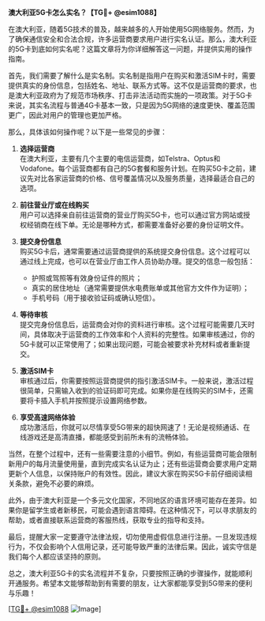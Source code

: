 **澳大利亚5G卡怎么实名？【TG💪+ @esim1088】**

在澳大利亚，随着5G技术的普及，越来越多的人开始使用5G网络服务。然而，为了确保通信安全和合法合规，许多运营商要求用户进行实名认证。那么，澳大利亚的5G卡到底如何实名呢？这篇文章将为你详细解答这一问题，并提供实用的操作指南。

首先，我们需要了解什么是实名制。实名制是指用户在购买和激活SIM卡时，需要提供真实的身份信息，包括姓名、地址、联系方式等。这不仅是运营商的要求，也是澳大利亚政府为了规范市场秩序、打击非法活动而实施的一项政策。对于5G卡来说，其实名流程与普通4G卡基本一致，只是因为5G网络的速度更快、覆盖范围更广，因此对用户的管理也更加严格。

那么，具体该如何操作呢？以下是一些常见的步骤：

1. **选择运营商**  
   在澳大利亚，主要有几个主要的电信运营商，如Telstra、Optus和Vodafone。每个运营商都有自己的5G套餐和服务计划。在购买5G卡之前，建议先对比各家运营商的价格、信号覆盖情况以及服务质量，选择最适合自己的选项。

2. **前往营业厅或在线购买**  
   用户可以选择亲自前往运营商的营业厅购买5G卡，也可以通过官方网站或授权经销商在线下单。无论是哪种方式，都需要准备好必要的身份证明文件。

3. **提交身份信息**  
   购买5G卡后，通常需要通过运营商提供的系统提交身份信息。这个过程可以通过线上完成，也可以在营业厅由工作人员协助办理。提交的信息一般包括：
   - 护照或驾照等有效身份证件的照片；
   - 真实的居住地址（通常需要提供水电费账单或其他官方文件作为证明）；
   - 手机号码（用于接收验证码或确认短信）。

4. **等待审核**  
   提交完身份信息后，运营商会对你的资料进行审核。这个过程可能需要几天时间，具体取决于运营商的工作效率和个人资料的完整性。如果审核通过，你的5G卡就可以正常使用了；如果出现问题，可能会被要求补充材料或者重新提交。

5. **激活SIM卡**  
   审核通过后，你需要按照运营商提供的指引激活SIM卡。一般来说，激活过程很简单，只需输入收到的验证码即可完成。如果你是在线购买的SIM卡，还需要将卡插入手机并按照提示设置网络参数。

6. **享受高速网络体验**  
   成功激活后，你就可以尽情享受5G带来的超快网速了！无论是视频通话、在线游戏还是高清直播，都能感受到前所未有的流畅体验。

当然，在整个过程中，还有一些需要注意的小细节。例如，有些运营商可能会限制新用户的每月流量使用量，直到完成实名认证为止；还有些运营商会要求用户定期更新个人信息，以保持账户的有效性。因此，建议大家在购买5G卡前仔细阅读相关条款，避免不必要的麻烦。

此外，由于澳大利亚是一个多元文化国家，不同地区的语言环境可能存在差异。如果你是留学生或者新移民，可能会遇到语言障碍。在这种情况下，可以寻求朋友的帮助，或者直接联系运营商的客服热线，获取专业的指导和支持。

最后，提醒大家一定要遵守法律法规，切勿使用虚假信息进行注册。一旦发现违规行为，不仅会影响个人信用记录，还可能导致严重的法律后果。因此，诚实守信是我们每个人都应该坚持的原则。

总之，澳大利亚5G卡的实名流程并不复杂，只要按照正确的步骤操作，就能顺利开通服务。希望本文能够帮助到有需要的朋友，让大家都能享受到5G带来的便利与乐趣！

[[TG💪+ @esim1088](https://t.me/s/esim1088) ![Image](https://i.postimg.cc/4NQfJmqS/Snipaste-2025-05-13-00-14-12.png)]